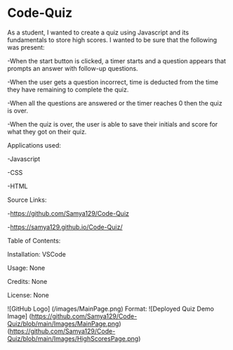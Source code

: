 # Code-Quiz

  As a student, I wanted to create a quiz using Javascript and its fundamentals to store high scores. I wanted to be sure that the following was present:

  -When the start button is clicked, a timer starts and a question appears that prompts an answer with follow-up questions. 
  
  -When the user gets a question incorrect, time is deducted from the time they have remaining to complete the quiz. 
  
  -When all the questions are answered or the timer reaches 0 then the quiz is over. 
  
  -When the quiz is over, the user is able to save their initials and score for what they got on their quiz.

Applications used:

  -Javascript
  
  -CSS
  
  -HTML

Source Links:

  -https://github.com/Samya129/Code-Quiz
  
  -https://samya129.github.io/Code-Quiz/

Table of Contents:

  Installation: VSCode
  
  Usage: None 
  
  Credits: None
  
  License: None
  
  ![GitHub Logo] (/images/MainPage.png) Format: ![Deployed Quiz Demo Image] (https://github.com/Samya129/Code-Quiz/blob/main/Images/MainPage.png)(https://github.com/Samya129/Code-Quiz/blob/main/Images/HighScoresPage.png)
  
